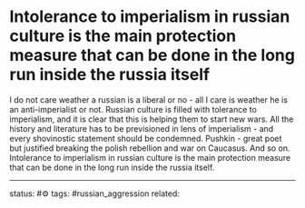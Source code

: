 # Intolerance to imperialism in russian culture is the main protection measure that can be done in the long run inside the russia itself
I do not care weather a russian is a liberal or no - all I care is weather he is an anti-imperialist or not.
Russian culture is filled with tolerance to imperialism, and it is clear that this is helping them to start new wars. All the history and literature has to be previsioned in lens of imperialism - and every shovinostic statement should be condemned.
Pushkin - great poet but justified breaking the polish rebellion and war on Caucasus. And so on.
Intolerance to imperialism in russian culture is the main protection measure that can be done in the long run inside the russia itself.

---
status: #⚙️ 
tags: #russian_aggression 
related: 